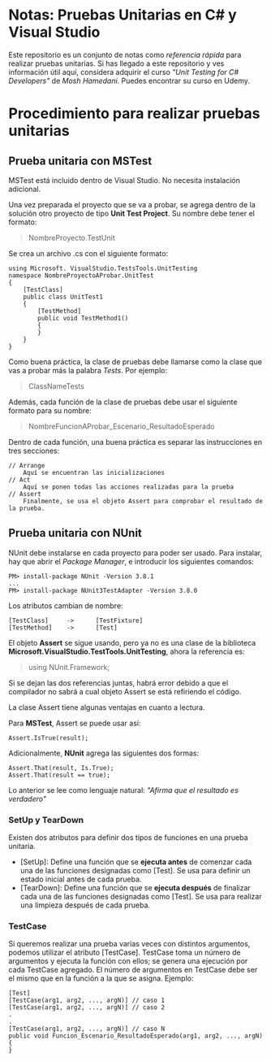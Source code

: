 # Notas: Pruebas Unitarias en C# y Visual Studio
Este repositorio es un conjunto de notas como _referencia rápida_ para realizar pruebas unitarias. Si has llegado a este repositorio y ves información útil aquí, considera adquirir el curso _"Unit Testing for C# Developers"_ de _Mosh Hamedani_. Puedes encontrar su curso en Udemy.

# Procedimiento para realizar pruebas unitarias

## Prueba unitaria con MSTest

MSTest está incluido dentro de Visual Studio. No necesita instalación adicional.

Una vez preparada el proyecto que se va a probar, se agrega dentro de la solución otro proyecto de tipo **Unit Test Project**. Su nombre debe tener el formato:

> NombreProyecto.TestUnit


Se crea un archivo .cs con el siguiente formato:

```
using Microsoft. VisualStudio.TestsTools.UnitTesting
namespace NombreProyectoAProbar.UnitTest
{
    [TestClass]
    public class UnitTest1
    {
        [TestMethod]
        public void TestMethod1()
        {
        }
    }
}
```

Como buena práctica, la clase de pruebas debe llamarse como la clase que vas a probar más la palabra _Tests_. Por ejemplo:

> ClassNameTests

Además, cada función de la clase de pruebas debe usar el siguiente formato para su nombre:

> NombreFuncionAProbar\_Escenario\_ResultadoEsperado

Dentro de cada función, una buena práctica es separar las instrucciones en tres secciones:

```
// Arrange
    Aquí se encuentran las inicializaciones
// Act
    Aquí se ponen todas las acciones realizadas para la prueba
// Assert
    Finalmente, se usa el objeto Assert para comprobar el resultado de la prueba.
```

## Prueba unitaria con NUnit

NUnit debe instalarse en cada proyecto para poder ser usado. Para instalar, hay que abrir el _Package Manager_, e introducir los siguientes comandos:

```shell
PM> install-package NUnit -Version 3.8.1
...
PM> install-package NUnit3TestAdapter -Version 3.8.0
```

Los atributos cambian de nombre:

```
[TestClass]     ->      [TestFixture]
[TestMethod]    ->      [Test]
```

El objeto **Assert** se sigue usando, pero ya no es una clase de la biblioteca **Microsoft.VisualStudio.TestTools.UnitTesting**, ahora la referencia es:

> using NUnit.Framework;

Si se dejan las dos referencias juntas, habrá error debido a que el compilador no sabrá a cual objeto Assert se está refiriendo el código.

La clase Assert tiene algunas ventajas en cuanto a lectura.

Para **MSTest**, Assert se puede usar así:
```
Assert.IsTrue(result);
```

Adicionalmente, **NUnit** agrega las siguientes dos formas:
```
Assert.That(result, Is.True);
Assert.That(result == true);
```
Lo anterior se lee como lenguaje natural: _"Afirma que el resultado es verdadero"_

### SetUp y TearDown

Existen dos atributos para definir dos tipos de funciones en una prueba unitaria.

* [SetUp]: Define una función que se **ejecuta antes** de comenzar cada una de las funciones designadas como [Test]. Se usa para definir un estado inicial antes de cada prueba.
* [TearDown]: Define una función que se **ejecuta después** de finalizar cada una de las funciones designadas como [Test]. Se usa para realizar una limpieza después de cada prueba.

### TestCase

Si queremos realizar una prueba varias veces con distintos argumentos, podemos utilizar el atributo [TestCase]. TestCase toma un número de argumentos y ejecuta la función con ellos; se genera una ejecución por cada TestCase agregado. El número de argumentos en TestCase debe ser el mismo que en la función a la que se asigna. Ejemplo:

```
[Test]
[TestCase(arg1, arg2, ..., argN)] // caso 1
[TestCase(arg1, arg2, ..., argN)] // caso 2
.
.
[TestCase(arg1, arg2, ..., argN)] // caso N
public void Funcion_Escenario_ResultadoEsperado(arg1, arg2, ..., argN)
{
}
```
